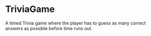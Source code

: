 # TriviaGame
A timed Trivia game where the player has to guess as many correct answers as possible before time runs out. 
